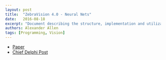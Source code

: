 ```yaml
---
layout: post
title:  "ZebraVision 4.0 - Neural Nets"
date:   2016-08-18
excerpt: "Document describing the structure, implementation and utilization of neural networks for tracking game objects on the field in real time. We used the Caffe library from Berkeley Vision, the OpenCV library, and the DIGITS software from NVIDIA to create the neural network. This specific network was developed to track boulders for the FRC 2015-2016 season but can be applied to track virtually any object with proper data collection and training."
authors: Alexander Allen
tags: [Programming, Vision]
---
```

<ul style="text-align:left">
  <li><a href="https://drive.google.com/file/d/0B8hPVHrmVeDgRUlfZmczSGJIUVk/view?usp=sharing" target="\_blank">Paper</a></li>
  <li><a href="https://www.chiefdelphi.com/forums/showthread.php?t=149530" target="\_blank">Chief Delphi Post</a></li>
</ul>
